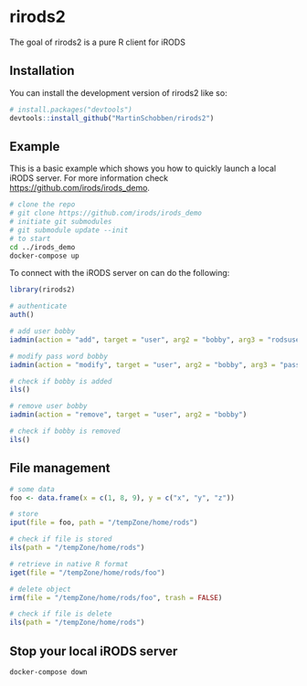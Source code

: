 
<!-- README.md is generated from README.Rmd. Please edit that file -->

# rirods2

<!-- badges: start -->
<!-- badges: end -->

The goal of rirods2 is a pure R client for iRODS

## Installation

You can install the development version of rirods2 like so:

``` r
# install.packages("devtools")
devtools::install_github("MartinSchobben/rirods2")
```

## Example

This is a basic example which shows you how to quickly launch a local
iRODS server. For more information check
<https://github.com/irods/irods_demo>.

``` bash
# clone the repo
# git clone https://github.com/irods/irods_demo
# initiate git submodules
# git submodule update --init
# to start
cd ../irods_demo
docker-compose up
```

To connect with the iRODS server on can do the following:

``` r
library(rirods2)

# authenticate
auth()

# add user bobby
iadmin(action = "add", target = "user", arg2 = "bobby", arg3 = "rodsuser")

# modify pass word bobby
iadmin(action = "modify", target = "user", arg2 = "bobby", arg3 = "password", arg4  = "passWORD")

# check if bobby is added
ils()

# remove user bobby
iadmin(action = "remove", target = "user", arg2 = "bobby")

# check if bobby is removed
ils()
```

## File management

``` r
# some data
foo <- data.frame(x = c(1, 8, 9), y = c("x", "y", "z"))

# store
iput(file = foo, path = "/tempZone/home/rods")

# check if file is stored
ils(path = "/tempZone/home/rods")

# retrieve in native R format
iget(file = "/tempZone/home/rods/foo")

# delete object
irm(file = "/tempZone/home/rods/foo", trash = FALSE)

# check if file is delete
ils(path = "/tempZone/home/rods")
```

## Stop your local iRODS server

``` bash
docker-compose down
```
